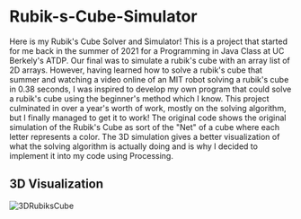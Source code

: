 # Rubik-s-Cube-Simulator
Here is my Rubik's Cube Solver and Simulator! This is a project that started for me back in the summer of 2021 for a Programming in Java Class at UC Berkely's ATDP. Our final was to simulate a rubik's cube with an array list of 2D arrays. However, having learned how to solve a rubik's cube that summer and watching a video online of an MIT robot solving a rubik's cube in 0.38 seconds, I was inspired to develop my own program that could solve a rubik's cube using the beginner's method which I know. This project culminated in over a year's worth of work, mostly on the solving algorithm, but I finally managed to get it to work! The original code shows the original simulation of the Rubik's Cube as sort of the "Net" of a cube where each letter represents a color. The 3D simulation gives a better visualization of what the solving algorithm is actually doing and is why I decided to implement it into my code using Processing. 

## 3D Visualization
![3DRubiksCube](https://github.com/Hunter-Rohovit/Rubik-s-Cube-Simulator/assets/105554281/d1e9562a-e22d-4be7-a98c-f0ecc1959036)

